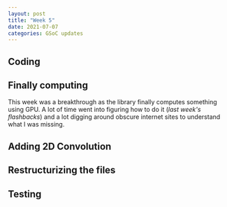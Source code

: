 ```yaml
---
layout: post
title: "Week 5"
date: 2021-07-07
categories: GSoC updates
---
```


## Coding
## Finally computing
This week was a breakthrough as the library finally computes something using GPU. A lot of time went into figuring how to do it (_last week's flashbacks_) and a lot digging around obscure internet sites to understand what I was missing.

## Adding 2D Convolution

## Restructurizing the files

## Testing
